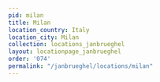 ```yaml
---
pid: milan
title: Milan
location_country: Italy
location_city: Milan
collection: locations_janbrueghel
layout: locationpage_janbrueghel
order: '074'
permalink: "/janbrueghel/locations/milan"
---
```

